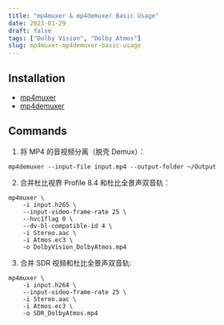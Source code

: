 ```yaml
---
title: "mp4muxer & mp4demuxer Basic Usage"
date: 2023-01-29
draft: false
tags: ["Dolby Vision", "Dolby Atmos"]
slug: mp4muxer-mp4demuxer-basic-usage
---
```


## **Installation**

- [mp4muxer](https://github.com/DolbyLaboratories/dlb_mp4base)
- [mp4demuxer](https://github.com/DolbyLaboratories/dlb_mp4demux)

## Commands

1. 将 MP4 的音视频分离（脱壳 Demux）：

```shell
mp4demuxer --input-file input.mp4 --output-folder ~/Output
```

2. 合并杜比视界 Profile 8.4 和杜比全景声双音轨：

```shell
mp4muxer \
    -i input.h265 \
    --input-video-frame-rate 25 \
    --hvc1flag 0 \
    --dv-bl-compatible-id 4 \
    -i Stereo.aac \
    -i Atmos.ec3 \
    -o DolbyVision_DolbyAtmos.mp4
```

3. 合并 SDR 视频和杜比全景声双音轨:

```shell
mp4muxer \
    -i input.h264 \
    --input-video-frame-rate 25 \
    -i Stereo.aac \
    -i Atmos.ec3 \
    -o SDR_DolbyAtmos.mp4
```
